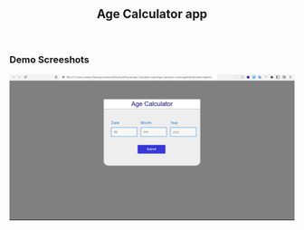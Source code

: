 <div align="center">

  <br />
  <br />

  <h2 align="center">Age Calculator app</h2>

</div>

<br />

### Demo Screeshots

![Age Calculator app Desktop Demo](/Screenshot-01.png "Desktop Demo")
